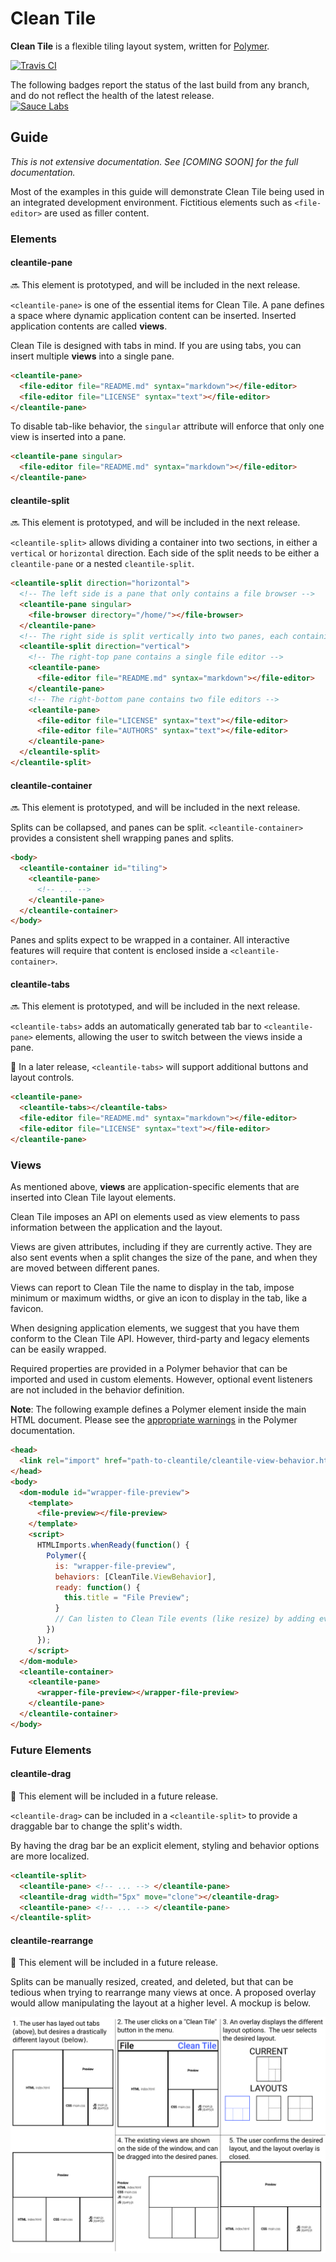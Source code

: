 # Clean Tile
**Clean Tile** is a flexible tiling layout system, written for [Polymer][].

[![Travis CI](https://travis-ci.org/cleantile/cleantile.svg?branch=master)](https://travis-ci.org/cleantile/cleantile)

The following badges report the status of the last build from any branch, and do not reflect the health of the latest
release.  
[![Sauce Labs ](https://saucelabs.com/browser-matrix/codelenny-cleantile.svg)](https://saucelabs.com/u/codelenny-cleantile)

## Guide
*This is not extensive documentation.  See [COMING SOON] for the full documentation.*

Most of the examples in this guide will demonstrate Clean Tile being used in an integrated development environment.
Fictitious elements such as `<file-editor>` are used as filler content.

### Elements

#### cleantile-pane

:soon: This element is prototyped, and will be included in the next release.

`<cleantile-pane>` is one of the essential items for Clean Tile.  A pane defines a space where dynamic application
content can be inserted.  Inserted application contents are called **views**.

Clean Tile is designed with tabs in mind.  If you are using tabs, you can insert multiple **views** into a single pane.

```html
<cleantile-pane>
  <file-editor file="README.md" syntax="markdown"></file-editor>
  <file-editor file="LICENSE" syntax="text"></file-editor>
</cleantile-pane>
```

To disable tab-like behavior, the `singular` attribute will enforce that only one view is inserted into a pane.

```html
<cleantile-pane singular>
  <file-editor file="README.md" syntax="markdown"></file-editor>
</cleantile-pane>
```

#### cleantile-split

:soon: This element is prototyped, and will be included in the next release.

`<cleantile-split>` allows dividing a container into two sections, in either a `vertical` or `horizontal` direction.
Each side of the split needs to be either a `cleantile-pane` or a nested `cleantile-split`.

```html
<cleantile-split direction="horizontal">
  <!-- The left side is a pane that only contains a file browser -->
  <cleantile-pane singular>
    <file-browser directory="/home/"></file-browser>
  </cleantile-pane>
  <!-- The right side is split vertically into two panes, each containing text editors -->
  <cleantile-split direction="vertical">
    <!-- The right-top pane contains a single file editor -->
    <cleantile-pane>
      <file-editor file="README.md" syntax="markdown"></file-editor>
    </cleantile-pane>
    <!-- The right-bottom pane contains two file editors -->
    <cleantile-pane>
      <file-editor file="LICENSE" syntax="text"></file-editor>
      <file-editor file="AUTHORS" syntax="text"></file-editor>
    </cleantile-pane>
  </cleantile-split>
</cleantile-split>
```

#### cleantile-container

:soon: This element is prototyped, and will be included in the next release.

Splits can be collapsed, and panes can be split.  `<cleantile-container>` provides a consistent shell wrapping panes
and splits.

```html
<body>
  <cleantile-container id="tiling">
    <cleantile-pane>
      <!-- ... -->
    </cleantile-pane>
  </cleantile-container>
</body>
```

Panes and splits expect to be wrapped in a container.  All interactive features will require that content is enclosed
inside a `<cleantile-container>`.

#### cleantile-tabs

:soon: This element is prototyped, and will be included in the next release.

`<cleantile-tabs>` adds an automatically generated tab bar to `<cleantile-pane>` elements, allowing the user to switch
between the views inside a pane.

:memo: In a later release, `<cleantile-tabs>` will support additional buttons and layout controls.

```html
<cleantile-pane>
  <cleantile-tabs></cleantile-tabs>
  <file-editor file="README.md" syntax="markdown"></file-editor>
  <file-editor file="LICENSE" syntax="text"></file-editor>
</cleantile-pane>
```

### Views

As mentioned above, **views** are application-specific elements that are inserted into Clean Tile layout elements.

Clean Tile imposes an API on elements used as view elements to pass information between the application and the layout.

Views are given attributes, including if they are currently active.  They are also sent events when a split changes the
size of the pane, and when they are moved between different panes.

Views can report to Clean Tile the name to display in the tab, impose minimum or maximum widths, or give an icon to
display in the tab, like a favicon.

When designing application elements, we suggest that you have them conform to the Clean Tile API.  However, third-party
and legacy elements can be easily wrapped.

Required properties are provided in a Polymer behavior that can be imported and used in custom elements.  However,
optional event listeners are not included in the behavior definition.

**Note**: The following example defines a Polymer element inside the main HTML document.  Please see the
[appropriate warnings](polymer-doc-def) in the Polymer documentation.

```html
<head>
  <link rel="import" href="path-to-cleantile/cleantile-view-behavior.html" />
</head>
<body>
  <dom-module id="wrapper-file-preview">
    <template>
      <file-preview></file-preview>
    </template>
    <script>
      HTMLImports.whenReady(function() {
        Polymer({
          is: "wrapper-file-preview",
          behaviors: [CleanTile.ViewBehavior],
          ready: function() {
            this.title = "File Preview";
          }
          // Can listen to Clean Tile events (like resize) by adding event listeners
        })
      });
    </script>
  </dom-module>
  <cleantile-container>
    <cleantile-pane>
      <wrapper-file-preview></wrapper-file-preview>
    </cleantile-pane>
  </cleantile-container>
</body>
```

### Future Elements

#### cleantile-drag

:memo: This element will be included in a future release.

`<cleantile-drag>` can be included in a `<cleantile-split>` to provide a draggable bar to change the split's width.

By having the drag bar be an explicit element, styling and behavior options are more localized.

```html
<cleantile-split>
  <cleantile-pane> <!-- ... --> </cleantile-pane>
  <cleantile-drag width="5px" move="clone"></cleantile-drag>
  <cleantile-pane> <!-- ... --> </cleantile-pane>
</cleantile-split>
```

#### cleantile-rearrange

:memo: This element will be included in a future release.

Splits can be manually resized, created, and deleted, but that can be tedious when trying to rearrange many views at
once.  A proposed overlay would allow manipulating the layout at a higher level.  A mockup is below.

![CleanTile rearrange mockup](rearrange.png)

[Polymer]: https://www.polymer-project.org/1.0/
[polymer-doc-def]: https://www.polymer-project.org/1.0/docs/devguide/registering-elements#main-document-definitions
